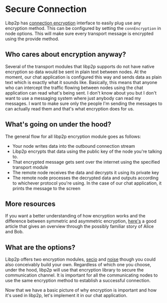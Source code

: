 Secure Connection
==============

Libp2p has [connection encryption](https://github.com/libp2p/js-libp2p/blob/master/doc/CONFIGURATION.md#connection-encryption) interface to easily plug use any encryption method.  This can be configured by setting the `connEncryption` in node options.  This will make sure every transport message is encrypted using the provide method.   

## Who cares about encryption anyway?
Several of the transport modules that libp2p supports do not have native encryption so data would be sent in plain text between nodes.  At the moment, our chat application is configured this way and sends data as plain text which is exactly what it sounds like. Basically, this means that anyone who can intercept the traffic flowing between nodes using the chat application can read what's being sent.  I don't know about you but I don't want to use a messaging system where just anybody can read my messages.  I want to make sure only the people I'm sending the messages to can actually read them and that's what encryption does for us.

## What's going on under the hood?
The general flow for all libp2p encryption module goes as follows:
 * Your node writes data into the outbound connection stream
 * Libp2p encrypts that data using the public key of the node you're talking to.
 * That encrypted message gets sent over the internet using the specified transport module
 * The remote node receives the data and decrypts it using its private key
 * The remote node processes the decrypted data and outputs according to whichever protocol you're using.  In the case of our chat application, it prints the message to the screen

## More resources
If you want a better understanding of how encryption works and the difference between symmetric and asymmetric encryption, [here's](https://wordtothewise.com/2014/09/cryptography-alice-bob/) a good article that gives an overview through the possibly familiar story of Alice and Bob.

## What are the options?
Libp2p offers two encryption modules, [secio](https://github.com/libp2p/js-libp2p-secio) and [noise](https://github.com/NodeFactoryIo/js-libp2p-noise) though you could also conceivably build your own.  Regardless of which one you choose, under the hood, libp2p will use that encryption library to secure the communication channel. It is important for all the communicating nodes to use the same encryption method to establish a successful connection. 

Now that we have a basic picture of why encryption is important and how it's used in libp2p, let's implement it in our chat application.
